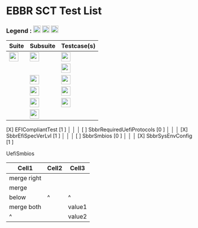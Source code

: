 # EBBR SCT Test List

### Legend : <img src="https://img.shields.io/badge/Test_Enabled-darkgreen" height="20" /> <img src="https://img.shields.io/badge/Test_Partially_Enabled-orange" height="20" /> <img src="https://img.shields.io/badge/Test_Disabled-gray" height="20" />


   |Suite                                                                                      |Subsuite                                                                                   | Testcase(s)                                                                                            |
   |-------------------------------------------------------------------------------------------|-------------------------------------------------------------------------------------------|--------------------------------------------------------------------------------------------------------|
   |<img src="https://img.shields.io/badge/GenericTest-darkgreen" height="25" />               |<img src="https://img.shields.io/badge/EFICompliantTest-darkgreen" height="25" />          |<img src="https://img.shields.io/badge/PlatformSpecificElements-darkgreen" height="25" />               |
   |                                                                                           |                                                                                           |<img src="https://img.shields.io/badge/RequiredElements-darkgreen" height="25" />                       |
   |                                                                                           |<img src="https://img.shields.io/badge/SbbrRequiredUefiProtocols-gray" height="25" />      |<img src="https://img.shields.io/badge/MediaIoProtocols-gray" height="25" />                            |
   |                                                                                           |<img src="https://img.shields.io/badge/SbbrEfiSpecVerLvl-darkgreen" height="25" />         |<img src="https://img.shields.io/badge/TestEfiSpecVerLvl-darkgreen" height="25" />                      |
   |                                                                                           |<img src="https://img.shields.io/badge/SbbrSmbios-gray" height="25" />                     |<img src="https://img.shields.io/badge/UefiSmbios-gray" height="25" />                                  |\
   |                                                                                           |<img src="https://img.shields.io/badge/SbbrSysEnvConfig-darkgreen" height="25" />          |

 [X] EFICompliantTest                      [1  ]          │                   │
│ [ ] SbbrRequiredUefiProtocols             [0  ]          │                   │
│ [X] SbbrEfiSpecVerLvl                     [1  ]          │                   │
│ [ ] SbbrSmbios                            [0  ]          │                   │
│ [X] SbbrSysEnvConfig                      [1  ]

UefiSmbios



| Cell1| Cell2 | Cell3 |
|------|-------|-------|
| merge right ||       |
| merge|       |       |
| below|^      |^      |
| merge both  || value1|
|^            || value2|
